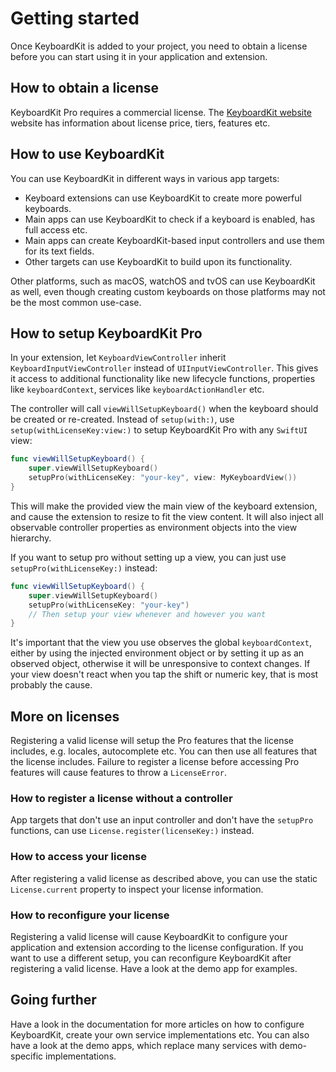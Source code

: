 # Getting started

Once KeyboardKit is added to your project, you need to obtain a license before you can start using it in your application and extension.



## How to obtain a license

KeyboardKit Pro requires a commercial license. The [KeyboardKit website][Licenses] website has information about license price, tiers, features etc. 



## How to use KeyboardKit

You can use KeyboardKit in different ways in various app targets:

* Keyboard extensions can use KeyboardKit to create more powerful keyboards.
* Main apps can use KeyboardKit to check if a keyboard is enabled, has full access etc.
* Main apps can create KeyboardKit-based input controllers and use them for its text fields.
* Other targets can use KeyboardKit to build upon its functionality.

Other platforms, such as macOS, watchOS and tvOS can use KeyboardKit as well, even though creating custom keyboards on those platforms may not be the most common use-case.



## How to setup KeyboardKit Pro 

In your extension, let `KeyboardViewController` inherit `KeyboardInputViewController` instead of `UIInputViewController`. This gives it access to additional functionality like new lifecycle functions, properties like `keyboardContext`, services like `keyboardActionHandler` etc.

The controller will call `viewWillSetupKeyboard()` when the keyboard should be created or re-created. Instead of `setup(with:)`, use `setup(withLicenseKey:view:)` to setup KeyboardKit Pro with any `SwiftUI` view:

```swift
func viewWillSetupKeyboard() {
    super.viewWillSetupKeyboard()
    setupPro(withLicenseKey: "your-key", view: MyKeyboardView())
}
```

This will make the provided view the main view of the keyboard extension, and cause the extension to resize to fit the view content. It will also inject all observable controller properties as environment objects into the view hierarchy.

If you want to setup pro without setting up a view, you can just use `setupPro(withLicenseKey:)` instead:

```swift
func viewWillSetupKeyboard() {
    super.viewWillSetupKeyboard()
    setupPro(withLicenseKey: "your-key")
    // Then setup your view whenever and however you want
}
```

It's important that the view you use observes the global `keyboardContext`, either by using the injected environment object or by setting it up as an observed object, otherwise it will be unresponsive to context changes. If your view doesn't react when you tap the shift or numeric key, that is most probably the cause.



## More on licenses

Registering a valid license will setup the Pro features that the license includes, e.g. locales, autocomplete etc. You can then use all features that the license includes. Failure to register a license before accessing Pro features will cause features to throw a `LicenseError`.


### How to register a license without a controller

App targets that don't use an input controller and don't have the `setupPro` functions, can use `License.register(licenseKey:)` instead.


### How to access your license

After registering a valid license as described above, you can use the static `License.current` property to inspect your license information.


### How to reconfigure your license

Registering a valid license will cause KeyboardKit to configure your application and extension according to the license configuration. If you want to use a different setup, you can reconfigure KeyboardKit after registering a valid license. Have a look at the demo app for examples.



## Going further

Have a look in the documentation for more articles on how to configure KeyboardKit, create your own service implementations etc. You can also have a look at the demo apps, which replace many services with demo-specific implementations.



[Licenses]: https://getkeyboardkit.com/pro
